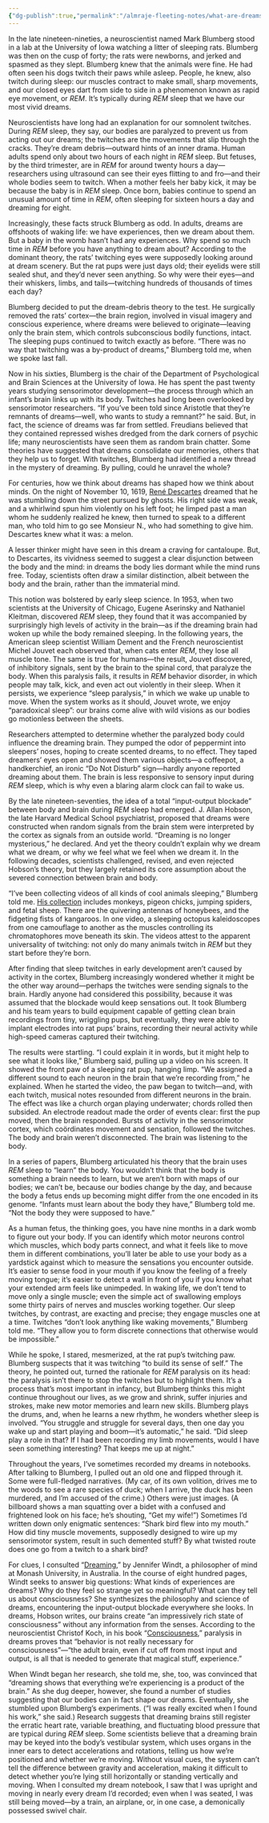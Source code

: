 ```yaml
---
{"dg-publish":true,"permalink":"/almraje-fleeting-notes/what-are-dreams-for-the-new-yorker/"}
---
```


In the late nineteen-nineties, a neuroscientist named Mark Blumberg stood in a lab at the University of Iowa watching a litter of sleeping rats. Blumberg was then on the cusp of forty; the rats were newborns, and jerked and spasmed as they slept. Blumberg knew that the animals were fine. He had often seen his dogs twitch their paws while asleep. People, he knew, also twitch during sleep: our muscles contract to make small, sharp movements, and our closed eyes dart from side to side in a phenomenon known as rapid eye movement, or *REM*. It’s typically during *REM* sleep that we have our most vivid dreams.

Neuroscientists have long had an explanation for our somnolent twitches. During *REM* sleep, they say, our bodies are paralyzed to prevent us from acting out our dreams; the twitches are the movements that slip through the cracks. They’re dream debris—outward hints of an inner drama. Human adults spend only about two hours of each night in *REM* sleep. But fetuses, by the third trimester, are in *REM* for around twenty hours a day—researchers using ultrasound can see their eyes flitting to and fro—and their whole bodies seem to twitch. When a mother feels her baby kick, it may be because the baby is in *REM* sleep. Once born, babies continue to spend an unusual amount of time in *REM*, often sleeping for sixteen hours a day and dreaming for eight.

Increasingly, these facts struck Blumberg as odd. In adults, dreams are offshoots of waking life: we have experiences, then we dream about them. But a baby in the womb hasn’t had any experiences. Why spend so much time in *REM* before you have anything to dream about? According to the dominant theory, the rats’ twitching eyes were supposedly looking around at dream scenery. But the rat pups were just days old; their eyelids were still sealed shut, and they’d never seen anything. So why were their eyes—and their whiskers, limbs, and tails—twitching hundreds of thousands of times each day?

Blumberg decided to put the dream-debris theory to the test. He surgically removed the rats’ cortex—the brain region, involved in visual imagery and conscious experience, where dreams were believed to originate—leaving only the brain stem, which controls subconscious bodily functions, intact. The sleeping pups continued to twitch exactly as before. “There was no way that twitching was a by-product of dreams,” Blumberg told me, when we spoke last fall.

Now in his sixties, Blumberg is the chair of the Department of Psychological and Brain Sciences at the University of Iowa. He has spent the past twenty years studying sensorimotor development—the process through which an infant’s brain links up with its body. Twitches had long been overlooked by sensorimotor researchers. “If you’ve been told since Aristotle that they’re remnants of dreams—well, who wants to study a remnant?” he said. But, in fact, the science of dreams was far from settled. Freudians believed that they contained repressed wishes dredged from the dark corners of psychic life; many neuroscientists have seen them as random brain chatter. Some theories have suggested that dreams consolidate our memories, others that they help us to forget. With twitches, Blumberg had identified a new thread in the mystery of dreaming. By pulling, could he unravel the whole?

For centuries, how we think about dreams has shaped how we think about minds. On the night of November 10, 1619, [René Descartes](https://www.newyorker.com/magazine/2006/11/20/rene-descartes-think-again) dreamed that he was stumbling down the street pursued by ghosts. His right side was weak, and a whirlwind spun him violently on his left foot; he limped past a man whom he suddenly realized he knew, then turned to speak to a different man, who told him to go see Monsieur N., who had something to give him. Descartes knew what it was: a melon.

A lesser thinker might have seen in this dream a craving for cantaloupe. But, to Descartes, its vividness seemed to suggest a clear disjunction between the body and the mind: in dreams the body lies dormant while the mind runs free. Today, scientists often draw a similar distinction, albeit between the body and the brain, rather than the immaterial mind.

This notion was bolstered by early sleep science. In 1953, when two scientists at the University of Chicago, Eugene Aserinsky and Nathaniel Kleitman, discovered *REM* sleep, they found that it was accompanied by surprisingly high levels of activity in the brain—as if the dreaming brain had woken up while the body remained sleeping. In the following years, the American sleep scientist William Dement and the French neuroscientist Michel Jouvet each observed that, when cats enter *REM*, they lose all muscle tone. The same is true for humans—the result, Jouvet discovered, of inhibitory signals, sent by the brain to the spinal cord, that paralyze the body. When this paralysis fails, it results in *REM* behavior disorder, in which people may talk, kick, and even act out violently in their sleep. When it persists, we experience “sleep paralysis,” in which we wake up unable to move. When the system works as it should, Jouvet wrote, we enjoy “paradoxical sleep”: our brains come alive with wild visions as our bodies go motionless between the sheets.

Researchers attempted to determine whether the paralyzed body could influence the dreaming brain. They pumped the odor of peppermint into sleepers’ noses, hoping to create scented dreams, to no effect. They taped dreamers’ eyes open and showed them various objects—a coffeepot, a handkerchief, an ironic “Do Not Disturb” sign—hardly anyone reported dreaming about them. The brain is less responsive to sensory input during *REM* sleep, which is why even a blaring alarm clock can fail to wake us.

By the late nineteen-seventies, the idea of a total “input-output blockade” between body and brain during *REM* sleep had emerged. J. Allan Hobson, the late Harvard Medical School psychiatrist, proposed that dreams were constructed when random signals from the brain stem were interpreted by the cortex as signals from an outside world. “Dreaming is no longer mysterious,” he declared. And yet the theory couldn’t explain why we dream what we dream, or why we feel what we feel when we dream it. In the following decades, scientists challenged, revised, and even rejected Hobson’s theory, but they largely retained its core assumption about the severed connection between brain and body.

“I’ve been collecting videos of all kinds of cool animals sleeping,” Blumberg told me. [His collection](https://www.twitchsleep.net/) includes monkeys, pigeon chicks, jumping spiders, and fetal sheep. There are the quivering antennas of honeybees, and the fidgeting fists of kangaroos. In one video, a sleeping octopus kaleidoscopes from one camouflage to another as the muscles controlling its chromatophores move beneath its skin. The videos attest to the apparent universality of twitching: not only do many animals twitch in *REM* but they start before they’re born.

After finding that sleep twitches in early development aren’t caused by activity in the cortex, Blumberg increasingly wondered whether it might be the other way around—perhaps the twitches were sending signals to the brain. Hardly anyone had considered this possibility, because it was assumed that the blockade would keep sensations out. It took Blumberg and his team years to build equipment capable of getting clean brain recordings from tiny, wriggling pups, but eventually, they were able to implant electrodes into rat pups’ brains, recording their neural activity while high-speed cameras captured their twitching.

The results were startling. “I could explain it in words, but it might help to see what it looks like,” Blumberg said, pulling up a video on his screen. It showed the front paw of a sleeping rat pup, hanging limp. “We assigned a different sound to each neuron in the brain that we’re recording from,” he explained. When he started the video, the paw began to twitch—and, with each twitch, musical notes resounded from different neurons in the brain. The effect was like a church organ playing underwater; chords rolled then subsided. An electrode readout made the order of events clear: first the pup moved, then the brain responded. Bursts of activity in the sensorimotor cortex, which coördinates movement and sensation, followed the twitches. The body and brain weren’t disconnected. The brain was listening to the body.

In a series of papers, Blumberg articulated his theory that the brain uses *REM* sleep to “learn” the body. You wouldn’t think that the body is something a brain needs to learn, but we aren’t born with maps of our bodies; we can’t be, because our bodies change by the day, and because the body a fetus ends up becoming might differ from the one encoded in its genome. “Infants must learn about the body they have,” Blumberg told me. “Not the body they were supposed to have.”

As a human fetus, the thinking goes, you have nine months in a dark womb to figure out your body. If you can identify which motor neurons control which muscles, which body parts connect, and what it feels like to move them in different combinations, you’ll later be able to use your body as a yardstick against which to measure the sensations you encounter outside. It’s easier to sense food in your mouth if you know the feeling of a freely moving tongue; it’s easier to detect a wall in front of you if you know what your extended arm feels like unimpeded. In waking life, we don’t tend to move only a single muscle; even the simple act of swallowing employs some thirty pairs of nerves and muscles working together. Our sleep twitches, by contrast, are exacting and precise; they engage muscles one at a time. Twitches “don’t look anything like waking movements,” Blumberg told me. “They allow you to form discrete connections that otherwise would be impossible.”

While he spoke, I stared, mesmerized, at the rat pup’s twitching paw. Blumberg suspects that it was twitching “to build its sense of self.” The theory, he pointed out, turned the rationale for *REM* paralysis on its head: the paralysis isn’t there to stop the twitches but to highlight them. It’s a process that’s most important in infancy, but Blumberg thinks this might continue throughout our lives, as we grow and shrink, suffer injuries and strokes, make new motor memories and learn new skills. Blumberg plays the drums, and, when he learns a new rhythm, he wonders whether sleep is involved. “You struggle and struggle for several days, then one day you wake up and start playing and boom—it’s automatic,” he said. “Did sleep play a role in that? If I had been recording my limb movements, would I have seen something interesting? That keeps me up at night.”

Throughout the years, I’ve sometimes recorded my dreams in notebooks. After talking to Blumberg, I pulled out an old one and flipped through it. Some were full-fledged narratives. (My car, of its own volition, drives me to the woods to see a rare species of duck; when I arrive, the duck has been murdered, and I’m accused of the crime.) Others were just images. (A billboard shows a man squatting over a bidet with a confused and frightened look on his face; he’s shouting, “Get my wife!”) Sometimes I’d written down only enigmatic sentences: “Shark bird flew into my mouth.” How did tiny muscle movements, supposedly designed to wire up my sensorimotor system, result in such demented stuff? By what twisted route does one go from a twitch to a shark bird?

For clues, I consulted “[Dreaming](https://www.amazon.com/Dreaming-Conceptual-Framework-Philosophy-Empirical/dp/0262028670?ots=1&tag=thneyo0f-20&linkCode=w50),” by Jennifer Windt, a philosopher of mind at Monash University, in Australia. In the course of eight hundred pages, Windt seeks to answer big questions: What kinds of experiences are dreams? Why do they feel so strange yet so meaningful? What can they tell us about consciousness? She synthesizes the philosophy and science of dreams, encountering the input-output blockade everywhere she looks. In dreams, Hobson writes, our brains create “an impressively rich state of consciousness” without any information from the senses. According to the neuroscientist Christof Koch, in his book “[Consciousness](https://www.amazon.com/Consciousness-Confessions-Romantic-Reductionist-Press/dp/0262533502?ots=1&tag=thneyo0f-20&linkCode=w50),” paralysis in dreams proves that “behavior is not really necessary for consciousness”—“the adult brain, even if cut off from most input and output, is all that is needed to generate that magical stuff, experience.”

When Windt began her research, she told me, she, too, was convinced that “dreaming shows that everything we’re experiencing is a product of the brain.” As she dug deeper, however, she found a number of studies suggesting that our bodies can in fact shape our dreams. Eventually, she stumbled upon Blumberg’s experiments. (“I was really excited when I found his work,” she said.) Research suggests that dreaming brains still register the erratic heart rate, variable breathing, and fluctuating blood pressure that are typical during *REM* sleep. Some scientists believe that a dreaming brain may be keyed into the body’s vestibular system, which uses organs in the inner ears to detect accelerations and rotations, telling us how we’re positioned and whether we’re moving. Without visual cues, the system can’t tell the difference between gravity and acceleration, making it difficult to detect whether you’re lying still horizontally or standing vertically and moving. When I consulted my dream notebook, I saw that I was upright and moving in nearly every dream I’d recorded; even when I was seated, I was still being moved—by a train, an airplane, or, in one case, a demonically possessed swivel chair.